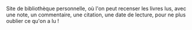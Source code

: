 Site de bibliothèque personnelle, où l'on peut recenser les livres lus, avec une note, un commentaire, une citation, une date de lecture, pour ne plus oublier ce qu'on a lu !